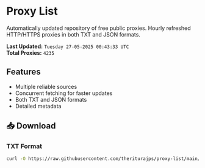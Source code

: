 # Proxy List

Automatically updated repository of free public proxies. Hourly refreshed HTTP/HTTPS proxies in both TXT and JSON formats.

**Last Updated:** `Tuesday 27-05-2025 00:43:33 UTC`  
**Total Proxies:** `4235`

## Features
- Multiple reliable sources
- Concurrent fetching for faster updates
- Both TXT and JSON formats
- Detailed metadata

## 📥 Download

### TXT Format
```bash
curl -O https://raw.githubusercontent.com/theriturajps/proxy-list/main/proxies.txt